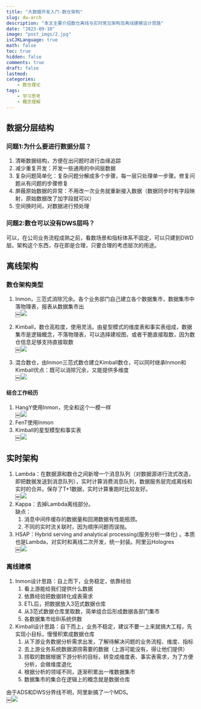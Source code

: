 ```yaml
---
title: "大数据开发入门-数仓架构"
slug: dw-arch
description: "本文主要介绍数仓离线与实时常见架构及离线建模设计思路"
date: "2023-09-10"
image: "post_imgs/2.jpg"
isCJKLanguage: true
math: false
toc: true
hidden: false
comments: true
draft: false
lastmod: 
categories:
    - 数仓理论
tags:
    - 学习思考
    - 概念理解
---
```

## 数据分层结构

### 问题1:为什么要进行数据分层？

1. 清晰数据结构，方便在出问题时进行血缘追踪    
2. 减少重复开发：开发一些通用的中间层数据    
3. 复杂问题简单化：复杂问题分解成多个步骤，每一层只处理单一步骤。修复问题从有问题的步骤修复    
4. 屏蔽原始数据的异常：不用改一次业务就重新接入数据（数据同步时有字段映射，原始数据改了加字段就可以）    
5. 空间换时间，对数据进行预处理    


### 问题2:数仓可以没有DWS层吗？
可以，在公司业务流程成熟之前，看数场景和指标体系不固定，可以只建到DWD层。架构这个东西，存在即是合理，只要合理的考虑层次的用途。


## 离线架构


### 数仓架构类型
1. Inmon，三范式消除冗余。各个业务部门自己建立各个数据集市，数据集市中落物理表，报表从数据集市出    
￼![](1.jpeg)

2. Kimball，数仓高粒度，使用灵活。由星型模式的维度表和事实表组成，数据集市是逻辑概念，不落物理表，可以选择建视图，或者干脆直接取数，因为数仓信息足够支持直接取数    
￼![](2.jpg)
3. 混合数仓，由Inmon三范式数仓建立Kimball数仓，可以同时继承Inmon和Kimball优点：既可以消除冗余，又能提供多维度    
￼![](3.jpg)

#### 结合工作经历
1. HangY使用Inmon，完全和这个一模一样    
￼![](4.jpg)
2. FenT使用Inmon    
3. Kimball的星型模型和事实表    
￼![](5.jpg)

## 实时架构
1. Lambda：在数据源和数仓之间新增一个消息队列（对数据源进行流式改造，即把数据发送到消息队列），实时计算消费消息队列，数据服务层完成离线和实时的合并。保存了T+1数据，实时计算重跑时比较友好。    
￼![](6.jpg)
2. Kappa：去掉Lambda离线部分。    
	缺点：
	1. 消息中间件缓存的数据量和回溯数据有性能瓶颈。    
	2. 不同的实时流关联时，因为顺序问题而误抛。    
3. HSAP：Hybrid serving and analytical processing(服务分析一体化) 。本质也是Lambda，对实时和离线二次开发，统一封装。阿里云Hologres    
￼![](7.jpg)

### 离线建模
1. Inmon设计思路：自上而下，业务稳定，依靠经验    
	1. 看上游能给我们提供什么数据    
	2. 依靠经验把数据转化成表需求    
	3. ETL后，把数据放入3范式数据仓库    
	4. 从3范式数据仓库里取数，简单组合后形成数据各部门集市    
	5. 各数据集市给BI系统供数    
2. Kimball设计思路：自下而上，业务不稳定，建议不要一上来就搞大工程，先实现小目标，慢慢积累成数据仓库    
	1. 从下游业务数据分析需求出发，了解待解决问题的业务流程、维度、指标    
	2. 去上游业务系统数据源捞需要的数据（上游可能没有，得让他们提供）    
	3. 捞取的数据根据下游分析的目标，转变成维度表、事实表需求，为了方便分析，会做维度退化    
	4. 根据分析的领域不同，逐渐积累出一堆数据集市    
	5. 数据集市的集合在逻辑上的概念就是数据仓库    

由于ADS和DWS分界线不明，阿里新搞了一个MDS。    
￼![](8.jpg)

